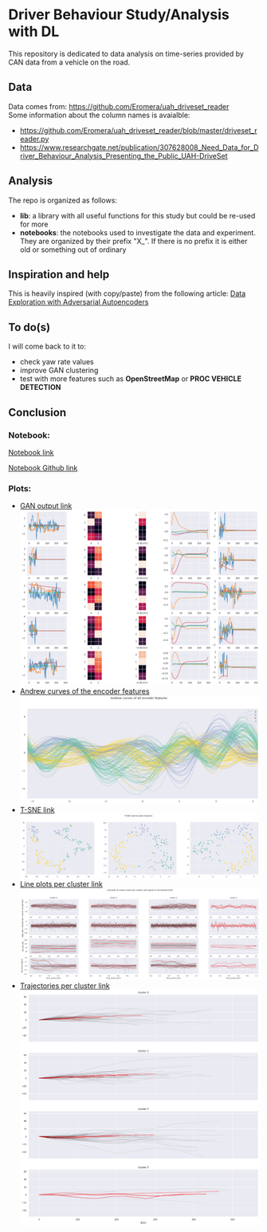 # Driver Behaviour Study/Analysis with DL

This repository is dedicated to data analysis on time-series provided by CAN data from a vehicle on the road.

## Data
Data comes from: https://github.com/Eromera/uah_driveset_reader  
Some information about the column names is avaialble: 
* https://github.com/Eromera/uah_driveset_reader/blob/master/driveset_reader.py
* https://www.researchgate.net/publication/307628008_Need_Data_for_Driver_Behaviour_Analysis_Presenting_the_Public_UAH-DriveSet

## Analysis
The repo is organized as follows:
* __lib__:
    a library with all useful functions for this study but could be re-used for more
* __notebooks__:
    the notebooks used to investigate the data and experiment. They are organized by their prefix "X_". If there is no prefix it is either old or something out of ordinary

## Inspiration and help
This is heavily inspired (with copy/paste) from the following article:
[Data Exploration with Adversarial Autoencoders](https://towardsdatascience.com/data-exploration-with-adversarial-autoencoders-311a4e1f271b)

## To do(s)
I will come back to it to:
- check yaw rate values
- improve GAN clustering
- test with more features such as **OpenStreetMap** or **PROC VEHICLE DETECTION**

## Conclusion

### Notebook:
[Notebook link](https://nbviewer.jupyter.org/github/sqrx-mckl/driver_behaviour/blob/master/notebooks/5_cluster_analysis.ipynb)

[Notebook Github link](https://github.com/sqrx-mckl/driver_behaviour/blob/master/notebooks/5_cluster_analysis.ipynb)

### Plots:
* [GAN output link](https://nbviewer.jupyter.org/github/sqrx-mckl/driver_behaviour/blob/master/notebooks/4_clustering_gan.ipynb#Example-of-GAN-output)  
![Gan output](.img/gan_output.png?raw=true "Gan output")
* [Andrew curves of the encoder features](https://nbviewer.jupyter.org/github/sqrx-mckl/driver_behaviour/blob/master/notebooks/5_cluster_analysis.ipynb#Andrew-plots-of-the-encoder-features)  
![Andrew curves of the encoder features](.img/andrew_curves.png?raw=true "Andrew curves of the encoder features")
* [T-SNE link](https://nbviewer.jupyter.org/github/sqrx-mckl/driver_behaviour/blob/master/notebooks/5_cluster_analysis.ipynb#T-SNE-and-UMAP)  
![tsne](.img/tsne.png?raw=true "T-SNE")
* [Line plots per cluster link](https://nbviewer.jupyter.org/github/sqrx-mckl/driver_behaviour/blob/master/notebooks/5_cluster_analysis.ipynb#Time-plot-with-statistical-ranges)  
![lineplot](.img/lineplot.png?raw=true "Lineplot")
* [Trajectories per cluster link](https://nbviewer.jupyter.org/github/sqrx-mckl/driver_behaviour/blob/master/notebooks/5_cluster_analysis.ipynb#Trajectories)  
![trajectories](.img/trajectories.png?raw=true "Trajectories")
